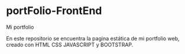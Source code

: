 # portFolio-FrontEnd
Mi portfolio

En este repositorio se encuentra la pagina estática de mi portfolio web, creado con HTML CSS JAVASCRIPT y BOOTSTRAP.
